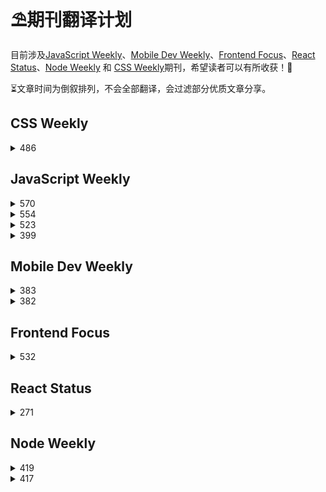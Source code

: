 <div style="opacity:0"></div>

# ⛱期刊翻译计划
目前涉及[JavaScript Weekly](https://javascriptweekly.com/)、[Mobile Dev Weekly](https://mobiledevweekly.com/)、[Frontend Focus](https://frontendfoc.us/)、[React Status](https://react.statuscode.com/)、[Node Weekly](https://nodeweekly.com/) 和 [CSS Weekly](https://css-weekly.com/)期刊，希望读者可以有所收获！🥳

⏳文章时间为倒叙排列，不会全部翻译，会过滤部分优质文章分享。
## CSS Weekly
<details>
  <summary style="cursor: pointer" markdown='span'>
    486
  </summary>

* [CSS中 :has() 选择器不仅仅是 “父选择器”](/CSS_Weekly/486/has_selector.md)
* [CSS自定义属性](/CSS_Weekly/486/cutsom_properties.md)

</details>

## JavaScript Weekly
<details>
  <summary style="cursor: pointer" markdown='span'>
    570
  </summary>

* [ES2021：特性速递](/JavaScript_Weekly/570/ES2021_new_feature.md) 
* [比较 Svelte 和 React](/JavaScript_Weekly/570/svelte_vs_react.md) 
* [重新思考三元运算符](/JavaScript_Weekly/570/ternary.md) 
* [新一代构建工具对比](/JavaScript_Weekly/570/build_tools_compare.md)

</details>

<details>
  <summary style="cursor: pointer" markdown='span'>
    554
  </summary>

* [ES2022特性：类静态初始化块](/JavaScript_Weekly/554/ES2022_Feature_Class_Static_Initialization_Blocks.md) 

</details>

<details>
  <summary style="cursor: pointer" markdown='span'>
    523
  </summary>

* [undefined vs. null revisited](/JavaScript_Weekly/523/undefined_VS_null.md) 
</details>

<details>
  <summary style="cursor: pointer" markdown='span'>
    399
  </summary>

* [JavaScript引擎基础(上)：形态和内联缓存](/JavaScript_Weekly/399/js_engine_shape_and_inline_caches.md)
* [JavaScript引擎基础(下)：优化原型](/JavaScript_Weekly/399/js_engine_optimizing_prototype.md)
</details>

## Mobile Dev Weekly
<details>
  <summary style="cursor: pointer" markdown='span'>
    383
  </summary>

* [一个价值800万美元的娇羞按钮](/Mobile_Dev_Weekly/383/bashful_button.md) 
* [移动先行or桌面先行](/Mobile_Dev_Weekly/383/modile_first_or_desktop_first.md)

</details>

<details>
  <summary style="cursor: pointer" markdown='span'>
    382
  </summary>

* [WebRTC简介](/Mobile_Dev_Weekly/382/webrtc.md)
  
</details>

## Frontend Focus

<details>
  <summary style="cursor: pointer" markdown='span'>
    532
  </summary>

* [前端性能优化[0]](/Frontend_Focus/532/frontend_web_performance.md)

</details>

## React Status
<details>
  <summary style="cursor: pointer" markdown='span'>
    271
  </summary>

* [useEffect视觉指南](/React_Status_Weekly/271/A_Visual_Guide_to_useEffect.md)

</details>

## Node Weekly
<details>
  <summary style="cursor: pointer" markdown='span'>
    419
  </summary>

* [Node.js框架选择指南](/Node_Weekly/419/Nodejs_Framework_Selection_Guide.md) 

</details>

<details>
  <summary style="cursor: pointer" markdown='span'>
    417
  </summary>

* [你需要了解的Node.js内存限制](/Node_Weekly/417/Nodejs_memory_limits_what_you_should_know.md) 

</details>
